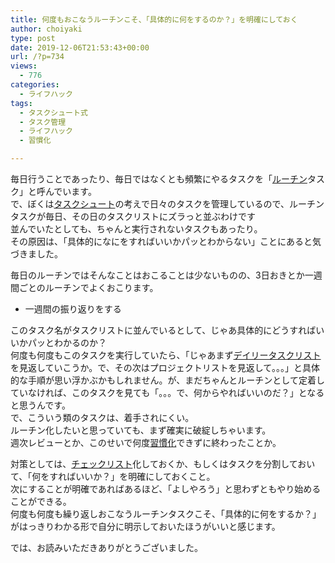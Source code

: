 ```yaml
---
title: 何度もおこなうルーチンこそ、「具体的に何をするのか？」を明確にしておく
author: choiyaki
type: post
date: 2019-12-06T21:53:43+00:00
url: /?p=734
views:
  - 776
categories:
  - ライフハック
tags:
  - タスクシュート式
  - タスク管理
  - ライフハック
  - 習慣化

---
```

毎日行うことであったり、毎日ではなくとも頻繁にやるタスクを「[ルーチン][1]タスク」と呼んでいます。  
で、ぼくは[タスクシュート][2]の考えで日々のタスクを管理しているので、ルーチンタスクが毎日、その日のタスクリストにズラっと並ぶわけです  
並んでいたとしても、ちゃんと実行されないタスクもあったり。  
その原因は、「具体的になにをすればいいかパッとわからない」ことにあると気づきました。

毎日のルーチンではそんなことはおこることは少ないものの、3日おきとか一週間ごとのルーチンでよくおこります。

  * 一週間の振り返りをする

このタスク名がタスクリストに並んでいるとして、じゃあ具体的にどうすればいいかパッとわかるのか？  
何度も何度もこのタスクを実行していたら、「じゃあまず<a href="https://scrapbox.io/choiyaki-hondana/%E3%83%87%E3%82%A4%E3%83%AA%E3%83%BC%E3%82%BF%E3%82%B9%E3%82%AF%E3%83%AA%E3%82%B9%E3%83%88" draggable="false">デイリータスクリスト</a>を見返していこうか。で、その次はプロジェクトリストを見返して。。。」と具体的な手順が思い浮かぶかもしれません。が、まだちゃんとルーチンとして定着していなければ、このタスクを見ても「。。。で、何からやればいいのだ？」となると思うんです。  
で、こういう類のタスクは、着手されにくい。  
ルーチン化したいと思っていても、まず確実に破綻しちゃいます。  
週次レビューとか、このせいで何度<a href="https://scrapbox.io/choiyaki-hondana/%E7%BF%92%E6%85%A3%E5%8C%96" draggable="false">習慣化</a>できずに終わったことか。

対策としては、[チェックリスト][3]化しておくか、もしくはタスクを分割しておいて、「何をすればいいか？」を明確にしておくこと。  
次にすることが明確であればあるほど、「よしやろう」と思わずともやり始めることができる。  
何度も何度も繰り返しおこなうルーチンタスクこそ、「具体的に何をするか？」がはっきりわかる形で自分に明示しておいたほうがいいと感じます。

では、お読みいただきありがとうございました。

 [1]: https://scrapbox.io/choiyaki-hondana/%E3%83%AB%E3%83%BC%E3%83%81%E3%83%B3
 [2]: https://scrapbox.io/choiyaki-hondana/%E3%82%BF%E3%82%B9%E3%82%AF%E3%82%B7%E3%83%A5%E3%83%BC%E3%83%88
 [3]: https://scrapbox.io/choiyaki-hondana/%E3%83%81%E3%82%A7%E3%83%83%E3%82%AF%E3%83%AA%E3%82%B9%E3%83%88